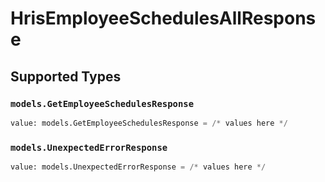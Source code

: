 # HrisEmployeeSchedulesAllResponse


## Supported Types

### `models.GetEmployeeSchedulesResponse`

```python
value: models.GetEmployeeSchedulesResponse = /* values here */
```

### `models.UnexpectedErrorResponse`

```python
value: models.UnexpectedErrorResponse = /* values here */
```


